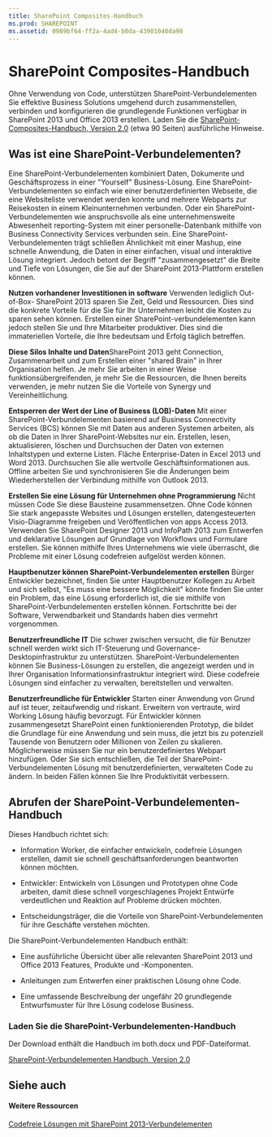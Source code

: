 ```yaml
---
title: SharePoint Composites-Handbuch
ms.prod: SHAREPOINT
ms.assetid: 0989bf64-ff2a-4ad4-b0da-43901040da98
---
```



# SharePoint Composites-Handbuch
Ohne Verwendung von Code, unterstützen SharePoint-Verbundelementen Sie effektive Business Solutions umgehend durch zusammenstellen, verbinden und konfigurieren die grundlegende Funktionen verfügbar in SharePoint 2013 und Office 2013 erstellen. Laden Sie die  [SharePoint-Composites-Handbuch, Version 2.0](http://www.microsoft.com/en-us/download/details.aspx?id=36055) (etwa 90 Seiten) ausführliche Hinweise.
## Was ist eine SharePoint-Verbundelementen?

Eine SharePoint-Verbundelementen kombiniert Daten, Dokumente und Geschäftsprozess in einer "Yourself" Business-Lösung. Eine SharePoint-Verbundelementen so einfach wie einer benutzerdefinierten Webseite, die eine Websiteliste verwendet werden konnte und mehrere Webparts zur Reisekosten in einem Kleinunternehmen verbunden. Oder ein SharePoint-Verbundelementen wie anspruchsvolle als eine unternehmensweite Abwesenheit reporting-System mit einer personelle-Datenbank mithilfe von Business Connectivity Services verbunden sein. Eine SharePoint-Verbundelementen trägt schließen Ähnlichkeit mit einer Mashup, eine schnelle Anwendung, die Daten in einer einfachen, visual und interaktive Lösung integriert. Jedoch betont der Begriff "zusammengesetzt" die Breite und Tiefe von Lösungen, die Sie auf der SharePoint 2013-Plattform erstellen können.
  
    
    
 **Nutzen vorhandener Investitionen in software** Verwenden lediglich Out-of-Box- SharePoint 2013 sparen Sie Zeit, Geld und Ressourcen. Dies sind die konkrete Vorteile für die Sie für Ihr Unternehmen leicht die Kosten zu sparen sehen können. Erstellen einer SharePoint-verbundelementen kann jedoch stellen Sie und Ihre Mitarbeiter produktiver. Dies sind die immateriellen Vorteile, die Ihre bedeutsam und Erfolg täglich betreffen.
  
    
    
 **Diese Silos Inhalte und Daten**SharePoint 2013 geht Connection, Zusammenarbeit und zum Erstellen einer "shared Brain" in Ihrer Organisation helfen. Je mehr Sie arbeiten in einer Weise funktionsübergreifenden, je mehr Sie die Ressourcen, die Ihnen bereits verwenden, je mehr nutzen Sie die Vorteile von Synergy und Vereinheitlichung. 
  
    
    
 **Entsperren der Wert der Line of Business (LOB)-Daten** Mit einer SharePoint-Verbundelementen basierend auf Business Connectivity Services (BCS) können Sie mit Daten aus anderen Systemen arbeiten, als ob die Daten in Ihrer SharePoint-Websites nur ein. Erstellen, lesen, aktualisieren, löschen und Durchsuchen der Daten von externen Inhaltstypen und externe Listen. Fläche Enterprise-Daten in Excel 2013 und Word 2013. Durchsuchen Sie alle wertvolle Geschäftsinformationen aus. Offline arbeiten Sie und synchronisieren Sie die Änderungen beim Wiederherstellen der Verbindung mithilfe von Outlook 2013.
  
    
    
 **Erstellen Sie eine Lösung für Unternehmen ohne Programmierung** Nicht müssen Code Sie diese Bausteine zusammensetzen. Ohne Code können Sie stark angepasste Websites und Lösungen erstellen, datengesteuerten Visio-Diagramme freigeben und Veröffentlichen von apps Access 2013. Verwenden Sie SharePoint Designer 2013 und InfoPath 2013 zum Entwerfen und deklarative Lösungen auf Grundlage von Workflows und Formulare erstellen. Sie können mithilfe Ihres Unternehmens wie viele überrascht, die Probleme mit einer Lösung codefreien aufgelöst werden können.
  
    
    
 **Hauptbenutzer können SharePoint-Verbundelementen erstellen** Bürger Entwickler bezeichnet, finden Sie unter Hauptbenutzer Kollegen zu Arbeit und sich selbst, "Es muss eine bessere Möglichkeit" könnte finden Sie unter ein Problem, das eine Lösung erforderlich ist, die sie mithilfe von SharePoint-Verbundelementen erstellen können. Fortschritte bei der Software, Verwendbarkeit und Standards haben dies vermehrt vorgenommen.
  
    
    
 **Benutzerfreundliche IT** Die schwer zwischen versucht, die für Benutzer schnell werden wirkt sich IT-Steuerung und Governance-Desktopinfrastruktur zu unterstützen. SharePoint-Verbundelementen können Sie Business-Lösungen zu erstellen, die angezeigt werden und in Ihrer Organisation Informationsinfrastruktur integriert wird. Diese codefreie Lösungen sind einfacher zu verwalten, bereitstellen und verwalten.
  
    
    
 **Benutzerfreundliche für Entwickler** Starten einer Anwendung von Grund auf ist teuer, zeitaufwendig und riskant. Erweitern von vertraute, wird Working Lösung häufig bevorzugt. Für Entwickler können zusammengesetzt SharePoint einen funktionierenden Prototyp, die bildet die Grundlage für eine Anwendung und sein muss, die jetzt bis zu potenziell Tausende von Benutzern oder Millionen von Zeilen zu skalieren. Möglicherweise müssen Sie nur ein benutzerdefiniertes Webpart hinzufügen. Oder Sie sich entschließen, die Teil der SharePoint-Verbundelementen Lösung mit benutzerdefinierten, verwalteten Code zu ändern. In beiden Fällen können Sie Ihre Produktivität verbessern.
  
    
    

## Abrufen der SharePoint-Verbundelementen-Handbuch

Dieses Handbuch richtet sich:
  
    
    

- Information Worker, die einfacher entwickeln, codefreie Lösungen erstellen, damit sie schnell geschäftsanforderungen beantworten können möchten.
    
  
- Entwickler: Entwickeln von Lösungen und Prototypen ohne Code arbeiten, damit diese schnell vorgeschlagenes Projekt Entwürfe verdeutlichen und Reaktion auf Probleme drücken möchten.
    
  
- Entscheidungsträger, die die Vorteile von SharePoint-Verbundelementen für ihre Geschäfte verstehen möchten.
    
  
Die SharePoint-Verbundelementen Handbuch enthält:
  
    
    

- Eine ausführliche Übersicht über alle relevanten SharePoint 2013 und Office 2013 Features, Produkte und -Komponenten.
    
  
- Anleitungen zum Entwerfen einer praktischen Lösung ohne Code.
    
  
- Eine umfassende Beschreibung der ungefähr 20 grundlegende Entwurfsmuster für Ihre Lösung codelose Business.
    
  

### Laden Sie die SharePoint-Verbundelementen-Handbuch

Der Download enthält die Handbuch im both.docx und PDF-Dateiformat.
  
    
    
 [SharePoint-Verbundelementen Handbuch, Version 2.0](http://www.microsoft.com/en-us/download/details.aspx?id=36055)
  
    
    

## Siehe auch


#### Weitere Ressourcen


  
    
    
 [Codefreie Lösungen mit SharePoint 2013-Verbundelementen](http://msdn.microsoft.com/en-us/sharepoint/fp161345)
